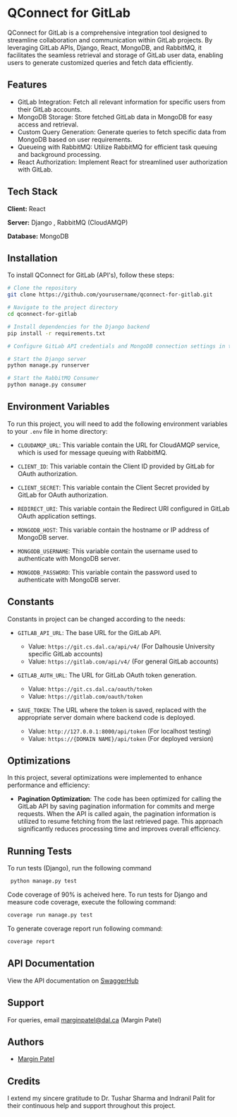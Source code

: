 # QConnect for GitLab

QConnect for GitLab is a comprehensive integration tool designed to streamline collaboration and communication within GitLab projects. By leveraging GitLab APIs, Django, React, MongoDB, and RabbitMQ, it facilitates the seamless retrieval and storage of GitLab user data, enabling users to generate customized queries and fetch data efficiently.

## Features

- GitLab Integration: Fetch all relevant information for specific users from their GitLab accounts.
- MongoDB Storage: Store fetched GitLab data in MongoDB for easy access and retrieval.
- Custom Query Generation: Generate queries to fetch specific data from MongoDB based on user requirements.
- Queueing with RabbitMQ: Utilize RabbitMQ for efficient task queuing and background processing.
- React Authorization: Implement React for streamlined user authorization with GitLab.

## Tech Stack

**Client:** React

**Server:** Django , RabbitMQ (CloudAMQP)

**Database:** MongoDB

## Installation

To install QConnect for GitLab (API's), follow these steps:

```bash
# Clone the repository
git clone https://github.com/yourusername/qconnect-for-gitlab.git

# Navigate to the project directory
cd qconnect-for-gitlab

# Install dependencies for the Django backend
pip install -r requirements.txt

# Configure GitLab API credentials and MongoDB connection settings in the .env files.

# Start the Django server
python manage.py runserver

# Start the RabbitMQ Consumer
python manage.py consumer
```

## Environment Variables

To run this project, you will need to add the following environment variables to your `.env` file in home directory:

- `CLOUDAMQP_URL`: This variable contain the URL for CloudAMQP service, which is used for message queuing with RabbitMQ.

- `CLIENT_ID`: This variable contain the Client ID provided by GitLab for OAuth authorization.

- `CLIENT_SECRET`: This variable contain the Client Secret provided by GitLab for OAuth authorization.

- `REDIRECT_URI`: This variable contain the Redirect URI configured in GitLab OAuth application settings.

- `MONGODB_HOST`: This variable contain the hostname or IP address of MongoDB server.

- `MONGODB_USERNAME`: This variable contain the username used to authenticate with MongoDB server.

- `MONGODB_PASSWORD`: This variable contain the password used to authenticate with MongoDB server.

## Constants

Constants in project can be changed according to the needs:

- `GITLAB_API_URL`: The base URL for the GitLab API.
  - Value: `https://git.cs.dal.ca/api/v4/` (For Dalhousie University specific GitLab accounts)
  - Value: `https://gitlab.com/api/v4/` (For general GitLab accounts)
- `GITLAB_AUTH_URL`: The URL for GitLab OAuth token generation.

  - Value: `https://git.cs.dal.ca/oauth/token`
  - Value: `https://gitlab.com/oauth/token`

- `SAVE_TOKEN`: The URL where the token is saved, replaced with the appropriate server domain where backend code is deployed.
  - Value: `http://127.0.0.1:8000/api/token` (For localhost testing)
  - Value: `https://{DOMAIN NAME}/api/token` (For deployed version)

## Optimizations

In this project, several optimizations were implemented to enhance performance and efficiency:

- **Pagination Optimization**: The code has been optimized for calling the GitLab API by saving pagination information for commits and merge requests. When the API is called again, the pagination information is utilized to resume fetching from the last retrieved page. This approach significantly reduces processing time and improves overall efficiency.

## Running Tests

To run tests (Django), run the following command

```bash
 python manage.py test
```

Code coverage of 90% is acheived here. To run tests for Django and measure code coverage, execute the following command:

```bash
coverage run manage.py test
```

To generate coverage report run following command:

```bash
coverage report
```

## API Documentation

View the API documentation on [SwaggerHub](https://app.swaggerhub.com/apis/MarginPatel/qconnect_gitlab/v1#/)

## Support

For queries, email marginpatel@dal.ca (Margin Patel)

## Authors

- [Margin Patel](https://github.com/margin5094)

## Credits

I extend my sincere gratitude to Dr. Tushar Sharma and Indranil Palit for their continuous help and support throughout this project.
